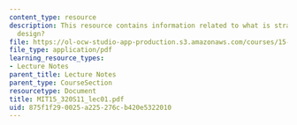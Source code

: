 ```yaml
---
content_type: resource
description: This resource contains information related to what is strategic organizational
  design?
file: https://ol-ocw-studio-app-production.s3.amazonaws.com/courses/15-320-strategic-organizational-design-spring-2011/875f1f290025a225276cb420e5322010_MIT15_320S11_lec01.pdf
file_type: application/pdf
learning_resource_types:
- Lecture Notes
parent_title: Lecture Notes
parent_type: CourseSection
resourcetype: Document
title: MIT15_320S11_lec01.pdf
uid: 875f1f29-0025-a225-276c-b420e5322010
---
```

